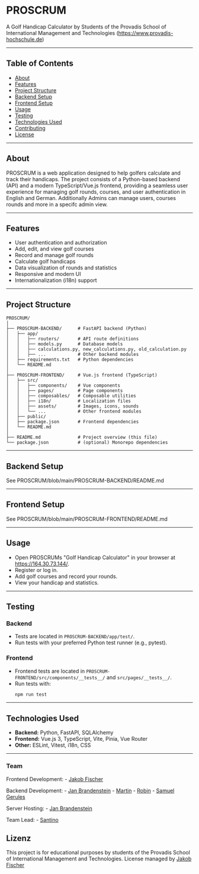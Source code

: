 # PROSCRUM

A Golf Handicap Calculator by Students of the Provadis School of International Management and Technologies 
(https://www.provadis-hochschule.de)

---

## Table of Contents

- [About](#about)
- [Features](#features)
- [Project Structure](#project-structure)
- [Backend Setup](#backend-setup)
- [Frontend Setup](#frontend-setup)
- [Usage](#usage)
- [Testing](#testing)
- [Technologies Used](#technologies-used)
- [Contributing](#contributing)
- [License](#license)

---

## About

PROSCRUM is a web application designed to help golfers calculate and track their handicaps. The project consists of a Python-based backend (API) and a modern TypeScript/Vue.js frontend, providing a seamless user experience for managing golf rounds, courses, and user authentication in English and German.
Additionally Admins can manage users, courses rounds and more in a specifc admin view. 

---

## Features

- User authentication and authorization
- Add, edit, and view golf courses
- Record and manage golf rounds
- Calculate golf handicaps
- Data visualization of rounds and statistics
- Responsive and modern UI
- Internationalization (i18n) support

---

## Project Structure

```
PROSCRUM/
│
├── PROSCRUM-BACKEND/      # FastAPI backend (Python)
│   ├── app/
│   │   ├── routers/       # API route definitions
│   │   ├── models.py      # Database models
│   │   ├── calculations.py, new_calculations.py, old_calculation.py
│   │   ├── ...            # Other backend modules
│   ├── requirements.txt   # Python dependencies
│   └── README.md
│
├── PROSCRUM-FRONTEND/     # Vue.js frontend (TypeScript)
│   ├── src/
│   │   ├── components/    # Vue components
│   │   ├── pages/         # Page components
│   │   ├── composables/   # Composable utilities
│   │   ├── i18n/          # Localization files
│   │   ├── assets/        # Images, icons, sounds
│   │   └── ...            # Other frontend modules
│   ├── public/
│   ├── package.json       # Frontend dependencies
│   └── README.md
│
├── README.md              # Project overview (this file)
└── package.json           # (optional) Monorepo dependencies
```

---

## Backend Setup
See PROSCRUM/blob/main/PROSCRUM-BACKEND/README.md

---

## Frontend Setup
See PROSCRUM/blob/main/PROSCRUM-FRONTEND/README.md

---

## Usage

- Open PROSCRUMs "Golf Handicap Calculator" in your browser at https://164.30.73.144/.
- Register or log in.
- Add golf courses and record your rounds.
- View your handicap and statistics.

---

## Testing

### Backend

- Tests are located in `PROSCRUM-BACKEND/app/test/`.
- Run tests with your preferred Python test runner (e.g., pytest).

### Frontend

- Frontend tests are located in `PROSCRUM-FRONTEND/src/components/__tests__/` and `src/pages/__tests__/`.
- Run tests with:
  ```powershell
  npm run test
  ```

---

## Technologies Used

- **Backend:** Python, FastAPI, SQLAlchemy
- **Frontend:** Vue.js 3, TypeScript, Vite, Pinia, Vue Router
- **Other:** ESLint, Vitest, i18n, CSS

---

### Team
Frontend Development:
    - [Jakob Fischer](https://github.com/JakobFischer2574)

Backend Development:
    - [Jan Brandenstein](https://github.com/JanBrandenstein)
    - [Martin](https://github.com/Moartin-Dev)
    - [Robin](https://github.com/notsambutrobin)
    - [Samuel Gerules](https://github.com/Sannynator)

Server Hosting:
    - [Jan Brandenstein](https://github.com/JanBrandenstein)

Team Lead:
    - [Santino](https://github.com/Sanny64)

## Lizenz
This project is for educational purposes by students of the Provadis School of International Management and Technologies.
License managed by [Jakob Fischer](https://github.com/JakobFischer2574)